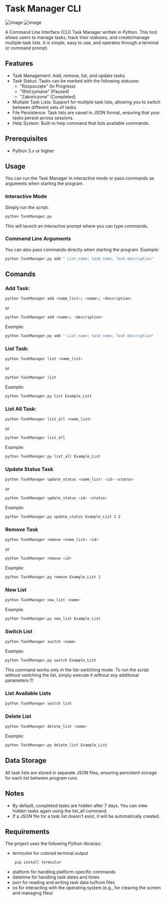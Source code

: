 # Task Manager CLI
![image](https://github.com/user-attachments/assets/79da2d84-88b1-4d38-91e9-8bb2764df591)
![image](https://github.com/user-attachments/assets/c5ee5a72-9fb0-4fe1-9ad3-b677c4690296)


A Command Line Interface (CLI) Task Manager written in Python. This tool allows users to manage tasks, track their statuses, and create/manage multiple task lists. It is simple, easy to use, and operates through a terminal or command prompt.

## Features
* Task Management: Add, remove, list, and update tasks.
* Task Status: Tasks can be marked with the following statuses:
  - "Rozpoczęte" (In Progress)
  - "Wstrzymane" (Paused)
  - "Zakończone" (Completed)
* Multiple Task Lists: Support for multiple task lists, allowing you to switch between different sets of tasks.
* File Persistence: Task lists are saved in JSON format, ensuring that your tasks persist across sessions.
* Help System: Built-in help command that lists available commands.

## Prerequisites
* Python 3.x or higher

## Usage
You can run the Task Manager in interactive mode or pass commands as arguments when starting the program.
### Interactive Mode
Simply run the script:
  ```sh
python TaskManager.py
  ```
This will launch an interactive prompt where you can type commands.

### Command Line Arguments
You can also pass commands directly when starting the program. Example:
 ```sh
python TaskManager.py add " List_name; task_name; Task description"
  ```

## Comands 

### Add Task:
 ```sh
python TaskManager add <name_list>; <name>; <description> 
  ```
or
 ```sh
python TaskManager add <name>; <description> 
  ```
Example:
 ```sh
python TaskManager.py add " List_name; task_name; Task description"
  ```
### List Task:
 ```sh
python TaskManager list <name_list> 
  ```
or
 ```sh
python TaskManager list 
  ```
Example:
 ```sh
python TaskManager.py list Example_List
  ```


### List All Task:

 ```sh
python TaskManager list_all <name_list> 
  ```
or
 ```sh
python TaskManager list_all
  ```
Example:
 ```sh
python TaskManager.py list_all Example_List
```
### Update Status Task

 ```sh
python TaskManager update_status <name_list> <id> <status>
  ```
or
 ```sh
python TaskManager update_status <id> <status>
  ```
Example:
 ```sh
python TaskManager.py update_status Example_List 1 2
  ```


### Remove Task
 ```sh
python TaskManager remove <name_list> <id> 
  ```
or
 ```sh
python TaskManager remove <id> 
  ```
Example:
 ```sh
python TaskManager.py remove Example_List 1 
  ```


### New List

 ```sh
python TaskManager new_list <name>
  ```
Example:
 ```sh
python TaskManager.py new_list Example_List
  ```


### Switch List

 ```sh
python TaskManager switch <name>
  ```
Example:
 ```sh
python TaskManager.py switch Example_List
  ```
This command works only in the list-switching mode. To run the script without switching the list, simply execute it without any additional parameters !!!


### List Available Lists

 ```sh
python TaskManager switch list
  ```


### Delete List

 ```sh
python TaskManager delete_list <name>
  ```
Example:
 ```sh
python TaskManager.py delete_list Example_List
  ```


## Data Storage
All task lists are stored in separate JSON files, ensuring persistent storage for each list between program runs.


## Notes
* By default, completed tasks are hidden after 7 days. You can view hidden tasks again using the list_all command.
* If a JSON file for a task list doesn't exist, it will be automatically created.
  
## Requirements
The project uses the following Python libraries:

* termcolor for colored terminal output
   ```sh
    pip install termcolor
   ```
* platform for handling platform-specific commands
* datetime for handling task dates and times
* json for reading and writing task data to/from files
* os for interacting with the operating system (e.g., for clearing the screen and managing files)
